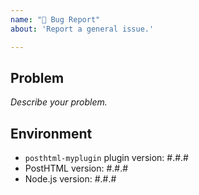```yaml
---
name: "🐛 Bug Report"
about: 'Report a general issue.'

---
```


## Problem

_Describe your problem._

## Environment

- `posthtml-myplugin` plugin version: #.#.#
- PostHTML version: #.#.#
- Node.js version: #.#.#
